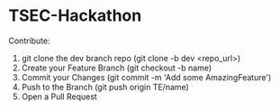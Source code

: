 # TSEC-Hackathon

Contribute:
1. git clone the dev branch repo (git clone -b dev <repo_url>)
2. Create your Feature Branch (git checkout -b name)
3. Commit your Changes (git commit -m 'Add some AmazingFeature')
4. Push to the Branch (git push origin TE/name)
5. Open a Pull Request
